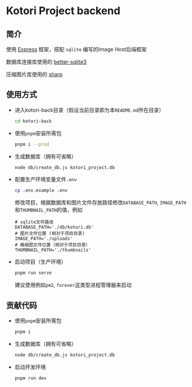 # Kotori Project backend

## 简介

使用 [Express](https://expressjs.com/) 框架，搭配 `sqlite` 编写的Image Host后端框架

数据库连接库使用的 [better-sqlite3](https://github.com/WiseLibs/better-sqlite3)

压缩图片库使用的 [sharp](https://github.com/lovell/sharp)

## 使用方式

* 进入kotori-back目录（假设当前目录即为本`README.md`所在目录）
  
  ```bash
  cd kotori-back
  ```

* 使用`pnpm`安装所需包

  ```bash
  pnpm i --prod
  ```

* 生成数据库（拥有可省略）

  ```bash
  node db/create_db.js kotori_project.db
  ```

* 配置生产环境变量文件`.env`
  
  ```bash
  cp .env.example .env
  ```

  修改项目，根据数据库和图片文件存放路径修改`DATABASE_PATH`, `IMAGE_PATH`和`THUMBNAIL_PATH`的值，例如

  ```
  # sqlite文件路径
  DATABASE_PATH='./db/kotori.db'
  # 图片文件位置 (相对于项目目录)
  IMAGE_PATH='./uploads'
  # 略缩图文件位置（相对于项目目录）
  THUMBNAIL_PATH='./thumbnails'
  ```

* 启动项目（生产环境）

  ```bash
  pnpm run serve
  ```

  建议使用例如`pm2`, `forever`这类型进程管理器来启动

## 贡献代码

* 使用`pnpm`安装所需包

  ```bash
  pnpm i
  ```

* 生成数据库（拥有可省略）

  ```bash
  node db/create_db.js kotori_project.db
  ```

* 启动开发环境

  ```bash
  pnpm run dev
  ```